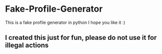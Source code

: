 # Fake-Profile-Generator
This is a fake profile generator in python
I hope you like it :)
## I created this just for fun, please do not use it for illegal actions
